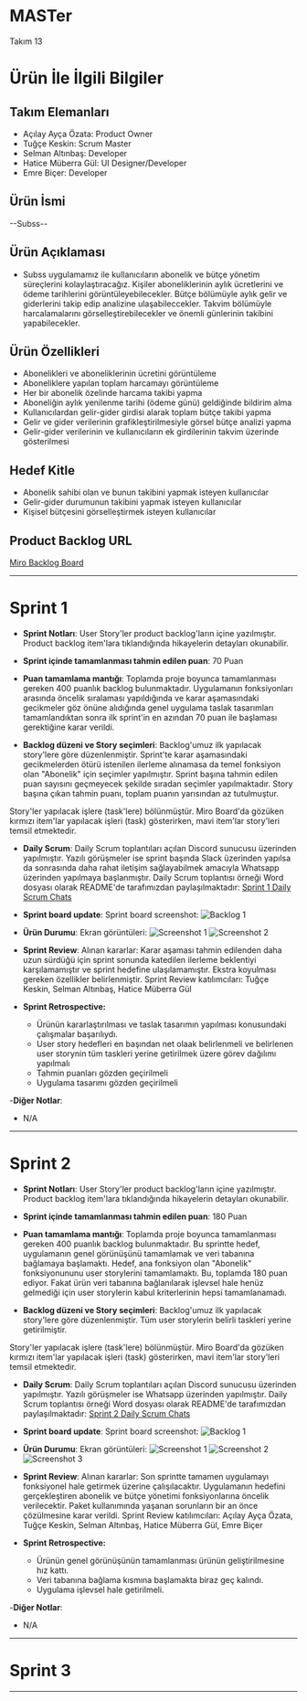# **MASTer**

Takım 13

# Ürün İle İlgili Bilgiler

## Takım Elemanları

- Açılay Ayça Özata: Product Owner
- Tuğçe Keskin: Scrum Master
- Selman Altınbaş: Developer
- Hatice Müberra Gül: UI Designer/Developer
- Emre Biçer: Developer

## Ürün İsmi

--Subss--

## Ürün Açıklaması

- Subss uygulamamız ile kullanıcıların abonelik ve bütçe yönetim süreçlerini kolaylaştıracağız. Kişiler aboneliklerinin aylık ücretlerini ve ödeme tarihlerini görüntüleyebilecekler. Bütçe bölümüyle aylık gelir ve giderlerini takip edip analizine ulaşabileccekler. Takvim bölümüyle harcalamalarını görselleştirebilecekler ve önemli günlerinin takibini yapabilecekler. 

## Ürün Özellikleri

- Abonelikleri ve aboneliklerinin ücretini görüntüleme
- Aboneliklere yapılan toplam harcamayı görüntüleme
- Her bir abonelik özelinde harcama takibi yapma
- Aboneliğin aylık yenilenme tarihi (ödeme günü) geldiğinde bildirim alma
- Kullanıcılardan gelir-gider girdisi alarak toplam bütçe takibi yapma
- Gelir ve gider verilerinin grafikleştirilmesiyle görsel bütçe analizi yapma
- Gelir-gider verilerinin ve kullanıcıların ek girdilerinin takvim üzerinde gösterilmesi

## Hedef Kitle

- Abonelik sahibi olan ve bunun takibini yapmak isteyen kullanıcılar
- Gelir-gider durumunun takibini yapmak isteyen kullanıcılar
- Kişisel bütçesini görselleştirmek isteyen kullanıcılar

## Product Backlog URL

[Miro Backlog Board](https://miro.com/app/board/uXjVO43icbY=/)

---

# Sprint 1

- **Sprint Notları**: User Story'ler product backlog'ların içine yazılmıştır. Product backlog item'lara tıklandığında hikayelerin detayları okunabilir.

- **Sprint içinde tamamlanması tahmin edilen puan**: 70 Puan

- **Puan tamamlama mantığı**: Toplamda proje boyunca tamamlanması gereken 400 puanlık backlog bulunmaktadır. Uygulamanın fonksiyonları arasında öncelik sıralaması yapıldığında ve karar aşamasındaki gecikmeler göz önüne alıdığında genel uygulama taslak tasarımları tamamlandıktan sonra ilk sprint'in en azından 70 puan ile başlaması gerektiğine karar verildi.

- **Backlog düzeni ve Story seçimleri**: Backlog'umuz ilk yapılacak story'lere göre düzenlenmiştir. Sprint'te karar aşamasındaki gecikmelerden ötürü istenilen ilerleme alınamasa da temel fonksiyon olan "Abonelik" için seçimler yapılmıştır. Sprint başına tahmin edilen puan sayısını geçmeyecek şekilde sıradan seçimler yapılmaktadır. Story başına çıkan tahmin puanı, toplam puanın yarısından az tutulmuştur. 

Story'ler yapılacak işlere (task'lere) bölünmüştür. Miro Board'da gözüken kırmızı item'lar yapılacak işleri (task) gösterirken, mavi item'lar story'leri temsil etmektedir.

- **Daily Scrum**: Daily Scrum toplantıları açılan Discord sunucusu üzerinden yapılmıştır. Yazılı görüşmeler ise sprint başında Slack üzerinden yapılsa da sonrasında daha rahat iletişim sağlayabilmek amacıyla Whatsapp üzerinden yapılmaya başlanmıştır. Daily Scrum toplantısı örneği Word dosyası olarak README'de tarafımızdan paylaşılmaktadır: [Sprint 1 Daily Scrum Chats](https://github.com/tugcekeskin/Takim13-Bootcamp/blob/main/ProjectManagement/Sprint1Documents/daily-scrum.docx?raw=true)

- **Sprint board update**: Sprint board screenshot: 
![Backlog 1](https://github.com/tugcekeskin/Takim13-Bootcamp/blob/main/ProjectManagement/Sprint1Documents/backlog1.png?raw=true) 

- **Ürün Durumu**: Ekran görüntüleri:
  ![Screenshot 1](https://github.com/tugcekeskin/Takim13-Bootcamp/blob/main/ProjectManagement/Sprint1Documents/product1.png?raw=true)
  ![Screenshot 2](https://github.com/tugcekeskin/Takim13-Bootcamp/blob/main/ProjectManagement/Sprint1Documents/product2.png?raw=true)

- **Sprint Review**: 
Alınan kararlar: Karar aşaması tahmin edilenden daha uzun sürdüğü için sprint sonunda katedilen ilerleme beklentiyi karşılamamıştır ve sprint hedefine ulaşılamamıştır.  Ekstra koyulması gereken özellikler belirlenmiştir. Sprint Review katılımcıları: Tuğçe Keskin, Selman Altınbaş, Hatice Müberra Gül

- **Sprint Retrospective:**
  - Ürünün kararlaştırılması ve taslak tasarımın yapılması konusundaki çalışmalar başarılıydı.
  - User story hedefleri en başından net olaak belirlenmeli ve belirlenen user storynin tüm taskleri yerine getirilmek üzere görev dağılımı yapılmalı
  - Tahmin puanları gözden geçirilmeli 
  - Uygulama tasarımı gözden geçirilmeli
  
-**Diğer Notlar**:
- N/A

---

# Sprint 2

- **Sprint Notları**: User Story'ler product backlog'ların içine yazılmıştır. Product backlog item'lara tıklandığında hikayelerin detayları okunabilir.

- **Sprint içinde tamamlanması tahmin edilen puan**: 180 Puan

- **Puan tamamlama mantığı**: Toplamda proje boyunca tamamlanması gereken 400 puanlık backlog bulunmaktadır. Bu sprintte hedef, uygulamanın genel görünüşünü tamamlamak ve veri tabanına bağlamaya başlamaktı. Hedef, ana fonksiyon olan "Abonelik" fonksiyonununu user storylerini tamamlamaktı. Bu, toplamda 180 puan ediyor. Fakat ürün veri tabanına bağlanılarak işlevsel hale henüz gelmediği için user storylerin kabul kriterlerinin hepsi tamamlanamadı. 

- **Backlog düzeni ve Story seçimleri**: Backlog'umuz ilk yapılacak story'lere göre düzenlenmiştir. Tüm user storylerin belirli taskleri yerine getirilmiştir.

Story'ler yapılacak işlere (task'lere) bölünmüştür. Miro Board'da gözüken kırmızı item'lar yapılacak işleri (task) gösterirken, mavi item'lar story'leri temsil etmektedir.

- **Daily Scrum**: Daily Scrum toplantıları açılan Discord sunucusu üzerinden yapılmıştır. Yazılı görüşmeler ise Whatsapp üzerinden yapılmıştır. Daily Scrum toplantısı örneği Word dosyası olarak README'de tarafımızdan paylaşılmaktadır: [Sprint 2 Daily Scrum Chats](https://github.com/tugcekeskin/Takim13-Bootcamp/blob/main/ProjectManagement/Sprint2Documents/daily-scrum.docx?raw=true)

- **Sprint board update**: Sprint board screenshot: 
![Backlog 1](!!!!!!!!!!!!!!!!!!!!!!!!!!!!!!!!) 

- **Ürün Durumu**: Ekran görüntüleri:
  ![Screenshot 1](https://github.com/tugcekeskin/Takim13-Bootcamp/blob/main/ProjectManagement/Sprint2Documents/product1.jpeg?raw=true)
  ![Screenshot 2](https://github.com/tugcekeskin/Takim13-Bootcamp/blob/main/ProjectManagement/Sprint2Documents/product2.jpeg?raw=true)
  ![Screenshot 3](https://github.com/tugcekeskin/Takim13-Bootcamp/blob/main/ProjectManagement/Sprint2Documents/product3.jpeg?raw=true)

- **Sprint Review**: 
Alınan kararlar: Son sprintte tamamen uygulamayı fonksiyonel hale getirmek üzerine çalışılacaktır. Uygulamanın hedefini gerçekleştiren abonelik ve bütçe yönetimi fonksiyonlarına öncelik verilecektir. Paket kullanımında yaşanan sorunların  bir an önce çözülmesine karar verildi. Sprint Review katılımcıları: Açılay Ayça Özata, Tuğçe Keskin, Selman Altınbaş, Hatice Müberra Gül, Emre Biçer

- **Sprint Retrospective:**
  - Ürünün genel görünüşünün tamamlanması ürünün geliştirilmesine hız kattı.
  - Veri tabanına bağlama kısmına başlamakta biraz geç kalındı.
  - Uygulama işlevsel hale getirilmeli.
  
-**Diğer Notlar**:
- N/A
---

# Sprint 3

---
